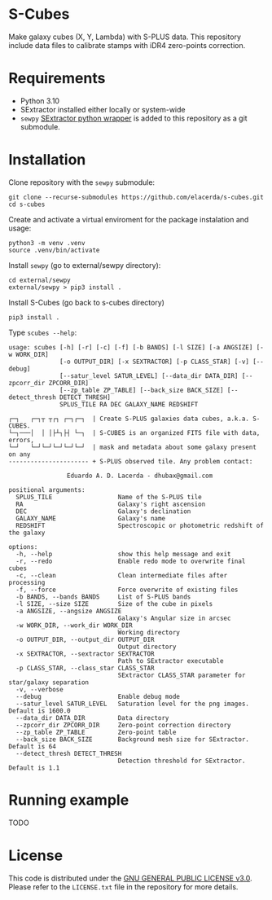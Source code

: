 # S-Cubes

Make galaxy cubes (X, Y, Lambda) with S-PLUS data. This repository include data files to calibrate stamps with iDR4 zero-points correction.

# Requirements

- Python 3.10
- SExtractor installed either locally or system-wide
- `sewpy` [SExtractor python wrapper](https://sewpy.readthedocs.io/en/latest/installation.html) is added to this repository as a git submodule.

# Installation

Clone repository with the `sewpy` submodule:

```console
git clone --recurse-submodules https://github.com/elacerda/s-cubes.git
cd s-cubes
```

Create and activate a virtual enviroment for the package instalation and usage:

```console
python3 -m venv .venv
source .venv/bin/activate
```

Install `sewpy` (go to external/sewpy directory):

```console
cd external/sewpy
external/sewpy > pip3 install .
```

Install S-Cubes (go back to s-cubes directory)

```console
pip3 install .

```
Type `scubes --help`:

```console
usage: scubes [-h] [-r] [-c] [-f] [-b BANDS] [-l SIZE] [-a ANGSIZE] [-w WORK_DIR] 
              [-o OUTPUT_DIR] [-x SEXTRACTOR] [-p CLASS_STAR] [-v] [--debug] 
              [--satur_level SATUR_LEVEL] [--data_dir DATA_DIR] [--zpcorr_dir ZPCORR_DIR] 
              [--zp_table ZP_TABLE] [--back_size BACK_SIZE] [--detect_thresh DETECT_THRESH]
              SPLUS_TILE RA DEC GALAXY_NAME REDSHIFT

┌─┐   ┌─┐┬ ┬┌┐ ┌─┐┌─┐  | Create S-PLUS galaxies data cubes, a.k.a. S-CUBES. 
└─┐───│  │ │├┴┐├┤ └─┐  | S-CUBES is an organized FITS file with data, errors, 
└─┘   └─┘└─┘└─┘└─┘└─┘  | mask and metadata about some galaxy present on any 
---------------------- + S-PLUS observed tile. Any problem contact:

                Eduardo A. D. Lacerda - dhubax@gmail.com

positional arguments:
  SPLUS_TILE                  Name of the S-PLUS tile
  RA                          Galaxy's right ascension
  DEC                         Galaxy's declination
  GALAXY_NAME                 Galaxy's name
  REDSHIFT                    Spectroscopic or photometric redshift of the galaxy

options:
  -h, --help                  show this help message and exit
  -r, --redo                  Enable redo mode to overwrite final cubes
  -c, --clean                 Clean intermediate files after processing
  -f, --force                 Force overwrite of existing files
  -b BANDS, --bands BANDS     List of S-PLUS bands
  -l SIZE, --size SIZE        Size of the cube in pixels
  -a ANGSIZE, --angsize ANGSIZE
                              Galaxy's Angular size in arcsec
  -w WORK_DIR, --work_dir WORK_DIR
                              Working directory
  -o OUTPUT_DIR, --output_dir OUTPUT_DIR
                              Output directory
  -x SEXTRACTOR, --sextractor SEXTRACTOR
                              Path to SExtractor executable
  -p CLASS_STAR, --class_star CLASS_STAR
                              SExtractor CLASS_STAR parameter for star/galaxy separation
  -v, --verbose
  --debug                     Enable debug mode
  --satur_level SATUR_LEVEL   Saturation level for the png images. Default is 1600.0
  --data_dir DATA_DIR         Data directory
  --zpcorr_dir ZPCORR_DIR     Zero-point correction directory
  --zp_table ZP_TABLE         Zero-point table
  --back_size BACK_SIZE       Background mesh size for SExtractor. Default is 64
  --detect_thresh DETECT_THRESH
                              Detection threshold for SExtractor. Default is 1.1
```

# Running example

TODO

# License

This code is distributed under the [GNU GENERAL PUBLIC LICENSE v3.0](LICENSE). Please refer to the `LICENSE.txt` file in the repository for more details.
